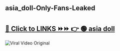 
 ## asia_doll-Only-Fans-Leaked

# <h2><a href="https://clipsfans.com/asia_doll&ref=git">🔗 Click to LINKS ⏩⏩ 👉 🟢 asia doll </a></h2>

<a href="https://clipsfans.com/asia_doll&ref=git" rel="nofollow" data-target="animated-image.originalLink"><img src="https://i.ibb.co.com/xMMVF88/686577567.gif" alt="Viral Video Original" style="max-width: 100%; display: inline-block;" data-target="animated-image.originalImage"></a>

